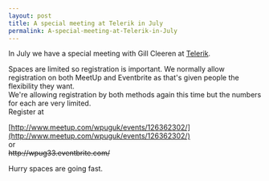 ```yaml
---
layout: post
title: A special meeting at Telerik in July
permalink: A-special-meeting-at-Telerik-in-July
---
```


In July we have a special meeting with Gill Cleeren at [Telerik](http://www.telerik.com/).

Spaces are limited so registration is important. We normally allow registration on both MeetUp and Eventbrite as that's given people the flexibility they want.  
We're allowing registration by both methods again this time but the numbers for each are very limited.  
Register at

[http://www.meetup.com/wpuguk/events/126362302/](http://www.meetup.com/wpuguk/events/126362302/)  
or  
~~http&#58;&#47;&#47;wpug33.eventbrite.com/~~

Hurry spaces are going fast.
